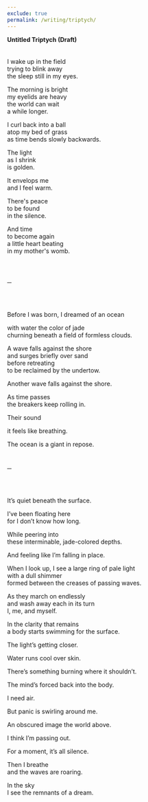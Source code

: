```yaml
---
exclude: true
permalink: /writing/triptych/
---
```

**Untitled Triptych (Draft)**  
<br/><br/>
I wake up in the field  
trying to blink away  
the sleep still in my eyes.  
  
The morning is bright  
my eyelids are heavy  
the world can wait  
a while longer.  
  
I curl back into a ball  
atop my bed of grass  
as time bends slowly backwards.  
  
The light  
as I shrink  
is golden.  
  
It envelops me  
and I feel warm.  
  
There's peace  
to be found  
in the silence.  
  
And time  
to become again  
a little heart beating  
in my mother's womb.  
<br/><br/><br/>
<hr style="width:2%">
<br/><br/><br/>
Before I was born, I dreamed of an ocean  
  
with water the color of jade  
churning beneath a field of formless clouds.  
  
  
A wave falls against the shore  
and surges briefly over sand  
before retreating  
to be reclaimed by the undertow.  
  
Another wave falls against the shore.  
  
  
As time passes  
the breakers keep rolling in.  
  
Their sound  
  
it feels like breathing.  
  
  
The ocean is a giant in repose.
<br/><br/><br/>
<hr style="width:2%">
<br/><br/><br/>
It’s quiet  
beneath the surface.  
  
I’ve been floating here  
for	I don’t know how long.  
  
While peering into  
these interminable, jade-colored depths.  
  
And feeling like I’m falling in place.  
  
  
When I look up, I see a large ring of pale light  
with a dull shimmer  
formed between the creases of passing waves.  
  
As they march on endlessly  
and wash away       each in its turn  
I, me, and myself.  
  
In the clarity that remains  
a body starts swimming for the surface.  
  
  
The light’s getting closer.  
  
Water runs cool over skin.  
  
There’s something burning where it shouldn’t.  
  
The mind’s forced back into the body.  
  
  
I need air.  
  
But panic is swirling around me.  

An obscured image       the world above.  
  
I think I’m       passing out.  
  
  
For a moment, it’s all silence.  
  
Then I breathe  
and the waves are roaring.  
  
In the sky  
I see the remnants of a dream.  
